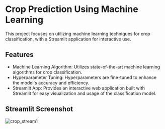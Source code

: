 # Crop Prediction Using Machine Learning 
This project focuses on utilizing machine learning techniques for crop classification, with a Streamlit application for interactive use.

## Features
- Machine Learning Algorithm: Utilizes state-of-the-art machine learning algorithms for crop classification.
- Hyperparameter Tuning: Hyperparameters are fine-tuned to enhance the model's accuracy and efficiency.
- Streamlit App: Provides an interactive web application built with Streamlit for easy visualization and usage of the classification model.

## Streamlit Screenshot
![crop_stream1](https://github.com/inayatph/Crop-Prediction/assets/164138014/e0032929-b3c9-48a5-8086-e7babd322198)
